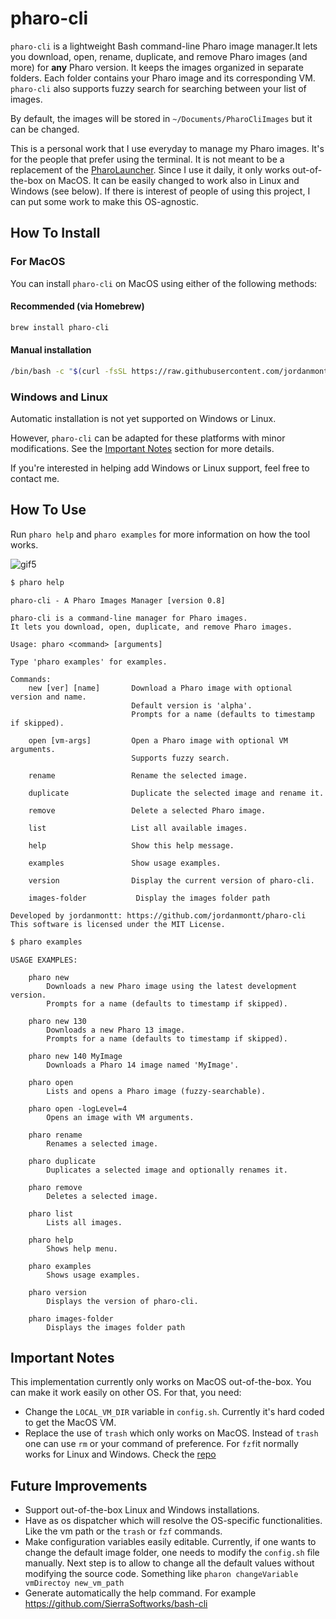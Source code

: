 # pharo-cli

`pharo-cli` is a lightweight Bash command-line Pharo image manager.It lets you download, open, rename, duplicate, and remove Pharo images (and more) for **any** Pharo version. It keeps the images organized in separate folders. Each folder contains your Pharo image and its corresponding VM. `pharo-cli` also supports fuzzy search for searching between your list of images.

By default, the images will be stored in `~/Documents/PharoCliImages` but it can be changed.

This is a personal work that I use everyday to manage my Pharo images. It's for the people that prefer using the terminal. It is not meant to be a replacement of the [PharoLauncher](https://github.com/pharo-project/pharo-launcher). Since I use it daily, it only works out-of-the-box on MacOS. It can be easily changed to work also in Linux and Windows (see below). If there is interest of people of using this project, I can put some work to make this OS-agnostic.

## How To Install

### For MacOS

You can install `pharo-cli` on MacOS using either of the following methods:

#### Recommended (via Homebrew)

```bash
brew install pharo-cli
```

#### Manual installation

```bash
/bin/bash -c "$(curl -fsSL https://raw.githubusercontent.com/jordanmontt/pharo-cli/refs/heads/main/install.sh)"
```

### Windows and Linux

Automatic installation is not yet supported on Windows or Linux.

However, `pharo-cli` can be adapted for these platforms with minor modifications. See the [Important Notes](#important-notes) section for more details.

If you're interested in helping add Windows or Linux support, feel free to contact me.

## How To Use

Run `pharo help` and `pharo examples` for more information on how the tool works.

![gif5](https://user-images.githubusercontent.com/33934979/226468018-d9387b97-4c0c-4997-a1e0-e0b417715c14.gif)

```bash
$ pharo help
```

```shell
pharo-cli - A Pharo Images Manager [version 0.8]

pharo-cli is a command-line manager for Pharo images.
It lets you download, open, duplicate, and remove Pharo images.

Usage: pharo <command> [arguments]

Type 'pharo examples' for examples.

Commands:
    new [ver] [name]       Download a Pharo image with optional version and name.
                           Default version is 'alpha'.
                           Prompts for a name (defaults to timestamp if skipped).

    open [vm-args]         Open a Pharo image with optional VM arguments.
                           Supports fuzzy search.

    rename                 Rename the selected image.

    duplicate              Duplicate the selected image and rename it.

    remove                 Delete a selected Pharo image.

    list                   List all available images.

    help                   Show this help message.

    examples               Show usage examples.

    version                Display the current version of pharo-cli.
    
    images-folder           Display the images folder path

Developed by jordanmontt: https://github.com/jordanmontt/pharo-cli
This software is licensed under the MIT License.
```

```bash
$ pharo examples
```

```shell
USAGE EXAMPLES:

    pharo new
        Downloads a new Pharo image using the latest development version.
        Prompts for a name (defaults to timestamp if skipped).

    pharo new 130
        Downloads a new Pharo 13 image.
        Prompts for a name (defaults to timestamp if skipped).

    pharo new 140 MyImage
        Downloads a Pharo 14 image named 'MyImage'.

    pharo open
        Lists and opens a Pharo image (fuzzy-searchable).

    pharo open -logLevel=4
        Opens an image with VM arguments.

    pharo rename
        Renames a selected image.

    pharo duplicate
        Duplicates a selected image and optionally renames it.

    pharo remove
        Deletes a selected image.

    pharo list
        Lists all images.

    pharo help
        Shows help menu.

    pharo examples
        Shows usage examples.

    pharo version
        Displays the version of pharo-cli.
    
    pharo images-folder
        Displays the images folder path
```

## Important Notes

This implementation currently only works on MacOS out-of-the-box. You can make it work easily on other OS. For that, you need:

- Change the `LOCAL_VM_DIR` variable in `config.sh`. Currently it's hard coded to get the MacOS VM.
- Replace the use of `trash` which only works on MacOS. Instead of `trash` one can use `rm` or your command of preference. For `fzf`it normally works for Linux and Windows. Check the [repo](https://github.com/junegunn/fzf?tab=readme-ov-file#using-homebrew)

## Future Improvements

- Support out-of-the-box Linux and Windows installations.
- Have as os dispatcher which will resolve the OS-specific functionalities. Like the vm path or the `trash` or `fzf` commands.
- Make configuration variables easily editable. Currently, if one wants to change the default image folder, one needs to modify the `config.sh` file manually. Next step is to allow to change all the default values without modifying the source code. Something like `pharon changeVariable vmDirectoy new_vm_path`
- Generate automatically the help command. For example https://github.com/SierraSoftworks/bash-cli
